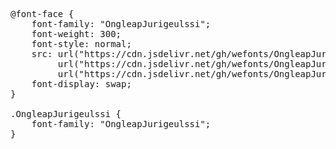 <pre>
@font-face {
    font-family: "OngleapJurigeulssi";
    font-weight: 300;
    font-style: normal;
    src: url("https://cdn.jsdelivr.net/gh/wefonts/OngleapJurigeulssi/OngleapJurigeulssi.woff2") format("woff2"),
         url("https://cdn.jsdelivr.net/gh/wefonts/OngleapJurigeulssi/OngleapJurigeulssi.woff") format("woff"),
         url("https://cdn.jsdelivr.net/gh/wefonts/OngleapJurigeulssi/OngleapJurigeulssi.ttf") format("truetype");
    font-display: swap;
}

.OngleapJurigeulssi {
    font-family: "OngleapJurigeulssi";
}
  
</pre>
